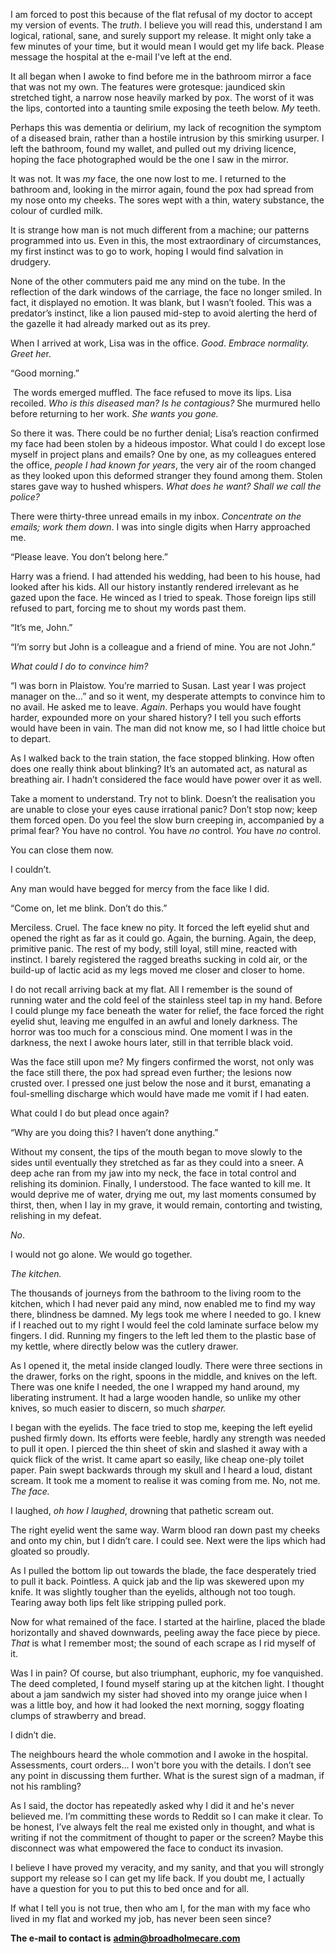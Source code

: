 I am forced to post this because of the flat refusal of my doctor to accept my version of events. The *truth*. I believe you will read this, understand I am logical, rational, sane, and surely support my release. It might only take a few minutes of your time, but it would mean I would get my life back. Please message the hospital at the e-mail I've left at the end.

It all began when I awoke to find before me in the bathroom mirror a face that was not my own. The features were grotesque: jaundiced skin stretched tight, a narrow nose heavily marked by pox. The worst of it was the lips, contorted into a taunting smile exposing the teeth below. *My* teeth.

Perhaps this was dementia or delirium, my lack of recognition the symptom of a diseased brain, rather than a hostile intrusion by this smirking usurper. I left the bathroom, found my wallet, and pulled out my driving licence, hoping the face photographed would be the one I saw in the mirror.

It was not. It was *my* face, the one now lost to me. I returned to the bathroom and, looking in the mirror again, found the pox had spread from my nose onto my cheeks. The sores wept with a thin, watery substance, the colour of curdled milk.

It is strange how man is not much different from a machine; our patterns programmed into us. Even in this, the most extraordinary of circumstances, my first instinct was to go to work, hoping I would find salvation in drudgery.

None of the other commuters paid me any mind on the tube. In the reflection of the dark windows of the carriage, the face no longer smiled. In fact, it displayed no emotion. It was blank, but I wasn’t fooled. This was a predator’s instinct, like a lion paused mid-step to avoid alerting the herd of the gazelle it had already marked out as its prey.

When I arrived at work, Lisa was in the office. *Good*. *Embrace normality. Greet he*r.

“Good morning.”

 The words emerged muffled. The face refused to move its lips. Lisa recoiled. *Who is this diseased man? Is he contagious?* She murmured hello before returning to her work. *She wants you gone.*

So there it was. There could be no further denial; Lisa’s reaction confirmed my face had been stolen by a hideous impostor. What could I do except lose myself in project plans and emails? One by one, as my colleagues entered the office, *people I had known for years*, the very air of the room changed as they looked upon this deformed stranger they found among them. Stolen stares gave way to hushed whispers. *What does he want? Shall we call the police?*

There were thirty-three unread emails in my inbox. *Concentrate on the emails; work them down*. I was into single digits when Harry approached me.

“Please leave. You don’t belong here.”

Harry was a friend. I had attended his wedding, had been to his house, had looked after his kids. All our history instantly rendered irrelevant as he gazed upon the face. He winced as I tried to speak. Those foreign lips still refused to part, forcing me to shout my words past them.

“It’s me, John.”

“I’m sorry but John is a colleague and a friend of mine. You are not John.”

*What could I do to convince him?*

“I was born in Plaistow. You’re married to Susan. Last year I was project manager on the…” and so it went, my desperate attempts to convince him to no avail. He asked me to leave. *Again*. Perhaps you would have fought harder, expounded more on your shared history? I tell you such efforts would have been in vain. The man did not know me, so I had little choice but to depart.

As I walked back to the train station, the face stopped blinking. How often does one really think about blinking? It’s an automated act, as natural as breathing air. I hadn’t considered the face would have power over it as well.

Take a moment to understand. Try not to blink. Doesn’t the realisation you are unable to close your eyes cause irrational panic? Don’t stop now; keep them forced open. Do you feel the slow burn creeping in, accompanied by a primal fear? You have no control. You have *no* control. *You* have *no* control.

You can close them now.

I couldn’t.

Any man would have begged for mercy from the face like I did.

“Come on, let me blink. Don’t do this.”

Merciless. Cruel. The face knew no pity. It forced the left eyelid shut and opened the right as far as it could go. Again, the burning. Again, the deep, primitive panic. The rest of my body, still loyal, still mine, reacted with instinct. I barely registered the ragged breaths sucking in cold air, or the build-up of lactic acid as my legs moved me closer and closer to home.

I do not recall arriving back at my flat. All I remember is the sound of running water and the cold feel of the stainless steel tap in my hand. Before I could plunge my face beneath the water for relief, the face forced the right eyelid shut, leaving me engulfed in an awful and lonely darkness. The horror was too much for a conscious mind. One moment I was in the darkness, the next I awoke hours later, still in that terrible black void.

Was the face still upon me? My fingers confirmed the worst, not only was the face still there, the pox had spread even further; the lesions now crusted over. I pressed one just below the nose and it burst, emanating a foul-smelling discharge which would have made me vomit if I had eaten.

What could I do but plead once again?

“Why are you doing this? I haven’t done anything.”

Without my consent, the tips of the mouth began to move slowly to the sides until eventually they stretched as far as they could into a sneer. A deep ache ran from my jaw into my neck, the face in total control and relishing its dominion. Finally, I understood. The face wanted to kill me. It would deprive me of water, drying me out, my last moments consumed by thirst, then, when I lay in my grave, it would remain, contorting and twisting, relishing in my defeat.

*No*.

I would not go alone. We would go together.

*The kitchen.*

The thousands of journeys from the bathroom to the living room to the kitchen, which I had never paid any mind, now enabled me to find my way there, blindness be damned. My legs took me where I needed to go. I knew if I reached out to my right I would feel the cold laminate surface below my fingers. I did. Running my fingers to the left led them to the plastic base of my kettle, where directly below was the cutlery drawer.

As I opened it, the metal inside clanged loudly. There were three sections in the drawer, forks on the right, spoons in the middle, and knives on the left. There was one knife I needed, the one I wrapped my hand around, my liberating instrument. It had a large wooden handle, so unlike my other knives, so much easier to discern, so much *sharper.*

I began with the eyelids. The face tried to stop me, keeping the left eyelid pushed firmly down. Its efforts were feeble, hardly any strength was needed to pull it open. I pierced the thin sheet of skin and slashed it away with a quick flick of the wrist. It came apart so easily, like cheap one-ply toilet paper. Pain swept backwards through my skull and I heard a loud, distant scream. It took me a moment to realise it was coming from me. No, not me. *The face.*

I laughed, *oh how I laughed*, drowning that pathetic scream out.

The right eyelid went the same way. Warm blood ran down past my cheeks and onto my chin, but I didn’t care. I could see. Next were the lips which had gloated so proudly.

As I pulled the bottom lip out towards the blade, the face desperately tried to pull it back. Pointless. A quick jab and the lip was skewered upon my knife. It was slightly tougher than the eyelids, although not too tough. Tearing away both lips felt like stripping pulled pork.

Now for what remained of the face. I started at the hairline, placed the blade horizontally and shaved downwards, peeling away the face piece by piece. *That* is what I remember most; the sound of each scrape as I rid myself of it.

Was I in pain? Of course, but also triumphant, euphoric, my foe vanquished. The deed completed, I found myself staring up at the kitchen light. I thought about a jam sandwich my sister had shoved into my orange juice when I was a little boy, and how it had looked the next morning, soggy floating clumps of strawberry and bread.

I didn’t die.

The neighbours heard the whole commotion and I awoke in the hospital. Assessments, court orders… I won't bore you with the details. I don’t see any point in discussing them further. What is the surest sign of a madman, if not his rambling?

As I said, the doctor has repeatedly asked why I did it and he's never believed me. I’m committing these words to Reddit so I can make it clear. To be honest, I’ve always felt the real me existed only in thought, and what is writing if not the commitment of thought to paper or the screen? Maybe this disconnect was what empowered the face to conduct its invasion.

I believe I have proved my veracity, and my sanity, and that you will strongly support my release so I can get my life back. If you doubt me, I actually have a question for you to put this to bed once and for all.

If what I tell you is not true, then who am I, for the man with my face who lived in my flat and worked my job, has never been seen since?

**The e-mail to contact is** [**admin@broadholmecare.com**](mailto:admin@broadholmecare.com)